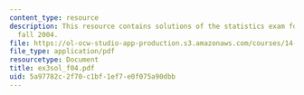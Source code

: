 ```yaml
---
content_type: resource
description: This resource contains solutions of the statistics exam for the semester,
  fall 2004.
file: https://ol-ocw-studio-app-production.s3.amazonaws.com/courses/14-30-introduction-to-statistical-method-in-economics-spring-2006/5a97782c2f70c1bf1ef7e0f075a90dbb_ex3sol_f04.pdf
file_type: application/pdf
resourcetype: Document
title: ex3sol_f04.pdf
uid: 5a97782c-2f70-c1bf-1ef7-e0f075a90dbb
---
```

